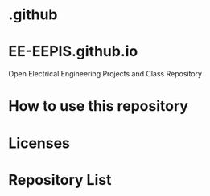 # .github

# EE-EEPIS.github.io
Open Electrical Engineering Projects and Class Repository 

# How to use this repository
# Licenses
# Repository List
